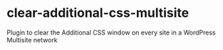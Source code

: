 # clear-additional-css-multisite
Plugin to clear the Additional CSS window on every site in a WordPress Multisite network
